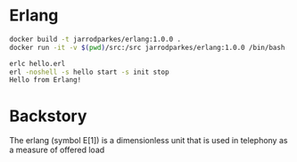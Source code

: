 # Erlang

```bash
docker build -t jarrodparkes/erlang:1.0.0 .
docker run -it -v $(pwd)/src:/src jarrodparkes/erlang:1.0.0 /bin/bash
```

```bash
erlc hello.erl
erl -noshell -s hello start -s init stop
Hello from Erlang!
```

# Backstory
The erlang (symbol E[1]) is a dimensionless unit that is used in telephony as a measure of offered load
